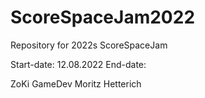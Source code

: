 # ScoreSpaceJam2022
Repository for 2022s ScoreSpaceJam

Start-date: 12.08.2022
End-date:

ZoKi GameDev
Moritz Hetterich
